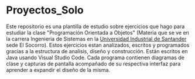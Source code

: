 # Proyectos_Solo

Este repositorio es una plantilla de estudio sobre ejercicios que hago para estudiar la clase "Programación Orientada a Objetos" (Materia que se ve en la carrera Ingenieria de Sistemas en la [Universidad Industrial de Santander](https://es.wikipedia.org/wiki/Universidad_Industrial_de_Santander) sede El Socorro). Estos ejercicios estan analizados, escritos y programados gracias a la estructura de analisis, diseño y construcción. Están escritos en Java usando Visual Studio Code. 
Cada programa contienen diagramas de clase y capturas de pantalla acompañado de su respectiva interfaz para aprender a expandir el diseño de la misma.